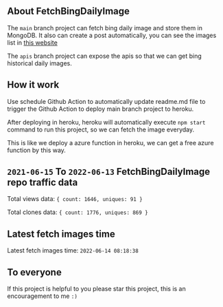 ## About FetchBingDailyImage

The `main` branch project can fetch bing daily image and store them in MongoDB.
It also can create a post automatically, you can see the images list in [this website](https://oursalbum.netlify.app)

The `apis` branch project can expose the apis so that we can get bing historical daily images.

## How it work

Use schedule Github Action to automatically update readme.md file to trigger the Github Action to deploy main branch project to heroku.

After deploying in heroku, heroku will automatically execute `npm start` command to run this project, so we can fetch the image everyday.

This is like we deploy a azure function in heroku, we can get a free azure function by this way.

## `2021-06-15` To `2022-06-13` FetchBingDailyImage repo traffic data

Total views data: `{ count: 1646, uniques: 91 }`

Total clones data: `{ count: 1776, uniques: 869 }`

## Latest fetch images time

Latest fetch images time: `2022-06-14 08:18:38`

## To everyone

If this project is helpful to you please star this project, this is an encouragement to me `:)`



